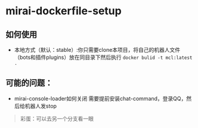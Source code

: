 # mirai-dockerfile-setup
## 如何使用
* 本地方式（默认：stable）:你只需要clone本项目，将自己的机器人文件（bots和插件plugins）放在同目录下然后执行
```docker bulid -t mcl:latest .```
## 可能的问题：
- mirai-console-loader如何关闭
需要提前安装chat-command，登录QQ，然后给机器人发stop
> 彩蛋：可以去另一个分支看一眼